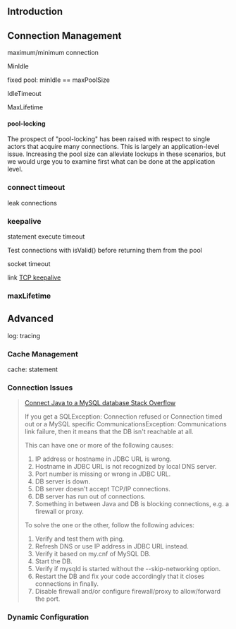 ## Introduction

## Connection Management



maximum/minimum connection

MinIdle


fixed pool: minIdle == maxPoolSize


IdleTimeout

MaxLifetime


#### pool-locking

The prospect of "pool-locking" has been raised with respect to single actors that acquire many connections. This is largely an application-level issue. 
Increasing the pool size can alleviate lockups in these scenarios, but we would urge you to examine first what can be done at the application level.

### connect timeout

leak connections

### keepalive

statement execute timeout


Test connections with isValid() before returning them from the pool

socket timeout

link [TCP keepalive](/docs/CS/CN/TCP.md?id=keepalive)

### maxLifetime

## Advanced

log: tracing

### Cache Management

cache: statement

### Connection Issues

> [Connect Java to a MySQL database Stack Overflow](https://stackoverflow.com/questions/2839321/connect-java-to-a-mysql-database/2840358#2840358)
> 
> If you get a SQLException: Connection refused or Connection timed out or a MySQL specific CommunicationsException:
> Communications link failure, then it means that the DB isn't reachable at all.
>
> This can have one or more of the following causes:
>
> 1. IP address or hostname in JDBC URL is wrong.
> 2. Hostname in JDBC URL is not recognized by local DNS server.
> 3. Port number is missing or wrong in JDBC URL.
> 4. DB server is down.
> 5. DB server doesn't accept TCP/IP connections.
> 6. DB server has run out of connections.
> 7. Something in between Java and DB is blocking connections, e.g. a firewall or proxy.
>
> To solve the one or the other, follow the following advices:
>
> 1. Verify and test them with ping.
> 2. Refresh DNS or use IP address in JDBC URL instead.
> 3. Verify it based on my.cnf of MySQL DB.
> 4. Start the DB.
> 5. Verify if mysqld is started without the --skip-networking option.
> 6. Restart the DB and fix your code accordingly that it closes connections in finally.
> 7. Disable firewall and/or configure firewall/proxy to allow/forward the port.


### Dynamic Configuration

